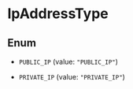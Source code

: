 
# IpAddressType

## Enum


* `PUBLIC_IP` (value: `"PUBLIC_IP"`)

* `PRIVATE_IP` (value: `"PRIVATE_IP"`)



